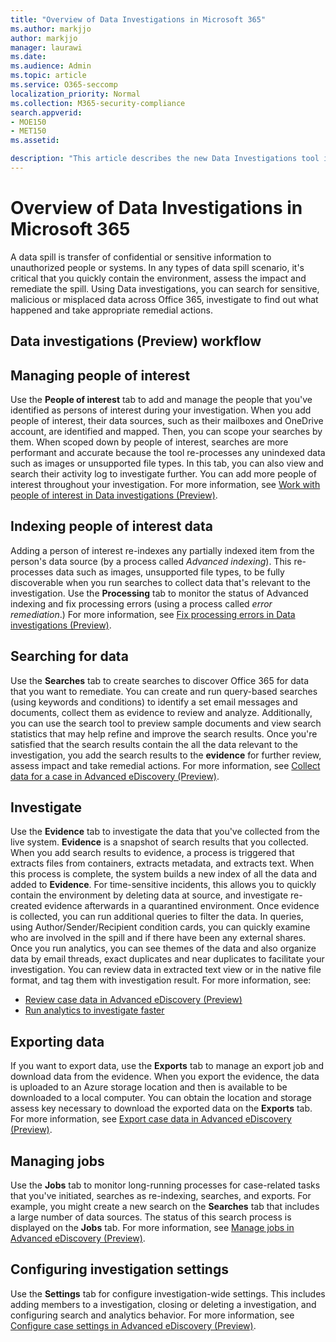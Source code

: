 ```yaml
---
title: "Overview of Data Investigations in Microsoft 365"
ms.author: markjjo
author: markjjo
manager: laurawi
ms.date: 
ms.audience: Admin
ms.topic: article
ms.service: O365-seccomp
localization_priority: Normal
ms.collection: M365-security-compliance 
search.appverid: 
- MOE150
- MET150
ms.assetid: 

description: "This article describes the new Data Investigations tool in Microsoft 365."
---
```


# Overview of Data Investigations in Microsoft 365

A data spill is transfer of confidential or sensitive information to unauthorized people or systems. In any types of data spill scenario, it's critical that you quickly contain the environment, assess the impact and remediate the spill. Using Data investigations, you can search for sensitive, malicious or misplaced data across Office 365, investigate to find out what happened and take appropriate remedial actions.  

## Data investigations (Preview) workflow

## Managing people of interest

Use the **People of interest** tab to add and manage the people that you've identified as persons of interest during your investigation. When you add people of interest, their data sources, such as their mailboxes and OneDrive account, are identified and mapped. Then, you can scope your searches by them. When scoped down by people of interest, searches are more performant and accurate because the tool re-processes any unindexed data such as images or unsupported file types. In this tab, you can also view and search their activity log to investigate further. You can add more people of interest throughout your investigation. For more information, see [Work with people of interest in Data investigations (Preview)](managing-people-of-interest.md).

## Indexing people of interest data

Adding a person of interest re-indexes any partially indexed item from the person's data source (by a process called *Advanced indexing*). This re-processes data such as images, unsupported file types, to be fully discoverable when you run searches to collect data that's relevant to the investigation. Use the **Processing** tab to monitor the status of Advanced indexing and fix processing errors (using a process called *error remediation*.) For more information, see [Fix processing errors in Data investigations (Preview)](processing-errors-in-data-investigations.md).

## Searching for data

Use the **Searches** tab to create searches to discover Office 365 for data that you want to remediate. You can create and run query-based searches (using keywords and conditions) to identify a set email messages and documents, collect them as evidence to review and analyze. Additionally, you can use the search tool to preview sample documents and view search statistics that may help refine and improve the search results. Once you're satisfied that the search results contain the all the data relevant to the investigation, you add the search results to the **evidence** for further review, assess impact and take remedial actions. For more information, see [Collect data for a case in Advanced eDiscovery (Preview)](collecting-data-for-ediscovery.md).

## Investigate 

Use the **Evidence** tab to investigate the data that you've collected from the live system. **Evidence** is a snapshot of search results that you collected. When you add search results to evidence, a process is triggered that extracts files from containers, extracts metadata, and extracts text. When this process is complete, the system builds a new index of all the data and added to **Evidence**. For time-sensitive incidents, this allows you to quickly contain the environment by deleting data at source, and investigate re-created evidence afterwards in a quarantined environment. Once evidence is collected, you can run additional queries to filter the data. In queries, using Author/Sender/Recipient condition cards, you can quickly examine who are involved in the spill and if there have been any external shares. Once you run analytics, you can see themes of the data and also organize data by email threads, exact duplicates and near duplicates to facilitate your investigation. You can review data in extracted text view or in the native file format, and tag them with investigation result. For more information, see:

  - [Review case data in Advanced eDiscovery (Preview)](reviewing-data-in-working-set.md)
  - [Run analytics to investigate faster](run-analytics-to-investigate-faster.md)

## Exporting data

If you want to export data, use the **Exports** tab to manage an export job and download data from the evidence. When you export the evidence, the data is uploaded to an Azure storage location and then is available to be downloaded to a local computer. You can obtain the location and storage assess key necessary to download the exported data on the **Exports** tab. For more information, see [Export case data in Advanced eDiscovery (Preview)](exporting-data-ediscover20.md).

## Managing jobs

Use the **Jobs** tab to monitor long-running processes for case-related tasks that you've initiated, searches as re-indexing, searches, and exports. For example, you might create a new search on the **Searches** tab that includes a large number of data sources. The status of this search process is displayed on the **Jobs** tab. For more information, see [Manage jobs in Advanced eDiscovery (Preview)](managing-jobs-ediscovery20.md).

## Configuring investigation settings

Use the **Settings** tab for configure investigation-wide settings. This includes adding members to a investigation, closing or deleting a investigation, and configuring search and analytics behavior. For more information, see [Configure case settings in Advanced eDiscovery (Preview)](configuring-case-settings-ediscovery20.md).


